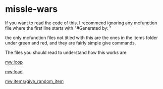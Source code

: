# missle-wars

If you want to read the code of this, I recommend ignoring any mcfunction file where the first line starts with "#Generated by: "

the only mcfunction files not titled with this are the ones in the items folder under green and red, and they are fairly simple give commands.

The files you should read to understand how this works are

[mw:loop](data/mw/functions/loop.function)

[mw:load](data/mw/functions/load.function)

[mw:items/give_random_item](data/mw/functions/items/give_random_item.function)
